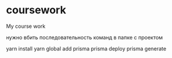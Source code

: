 # coursework
My course work

нужно вбить последовательность команд в папке с проектом

yarn install
yarn global add prisma
prisma deploy
prisma generate
